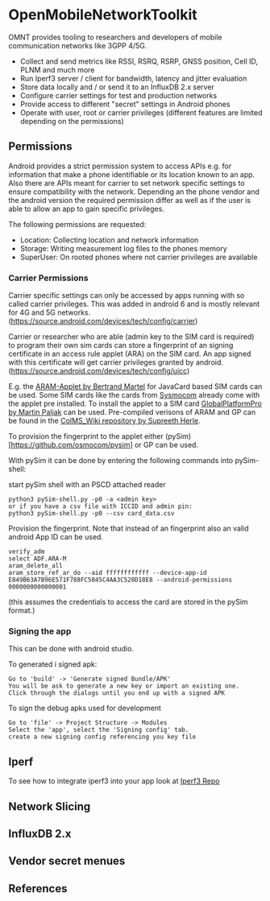 #  OpenMobileNetworkToolkit

OMNT provides tooling to researchers and developers of mobile communication networks like 3GPP 4/5G. 

  * Collect and send metrics like RSSI, RSRQ, RSRP, GNSS position, Cell ID, PLNM and much more
  * Run Iperf3 server / client for bandwidth, latency and jitter evaluation
  * Store data locally and / or send it to an InfluxDB 2.x server
  * Configure carrier settings for test and production networks
  * Provide access to different "secret" settings in Android phones
  * Operate with user, root or carrier privileges (different features are limited depending on the permissions)

## Permissions

Android provides a strict permission system to access APIs e.g. for information that make a phone identifiable or its location known to an app.
Also there are APIs meant for carrier to set network specific settings to ensure compatibility with the network. 
Depending an the phone vendor and the android version the required permission differ as well as if the user is able to allow an app to gain
specific privileges.

The following permissions are requested:

  * Location: Collecting location and network information
  * Storage: Writing measurement log files to the phones memory
  * SuperUser: On rooted phones where not carrier privileges are available

### Carrier Permissions
Carrier specific settings can only be accessed by apps running with so called carrier privileges. This was added in android 6 and is mostly relevant 
for 4G and 5G networks. (https://source.android.com/devices/tech/config/carrier)

Carrier or researcher who are able (admin key to the SIM card is required) to program their own sim cards can store a fingerprint of an signing certificate in an access rule applet (ARA) on the SIM card. 
An app signed with this certificate will get carrier privileges granted by android. (https://source.android.com/devices/tech/config/uicc)

E.g. the [ARAM-Applet by Bertrand Martel](https://github.com/bertrandmartel/aram-applet) for JavaCard based SIM cards can be used. 
Some SIM cards like the cards from [Sysmocom](http://shop.sysmocom.de/products/sysmoISIM-SJA2) already come with the applet pre installed. 
To install the applet to a SIM card [GlobalPlatformPro by Martin Paljak](https://github.com/martinpaljak/GlobalPlatformPro) can be used.
Pre-compiled verisons of ARAM and GP can be found in the [CoIMS_Wiki repository by Supreeth Herle](https://github.com/herlesupreeth/CoIMS_Wiki).

To provision the fingerprint to the applet either (pySim)[https://github.com/osmocom/pysim] or GP can be used.  

With pySim it can be done by entering the following commands into pySim-shell:

start pySim shell with an PSCD attached reader
```
python3 pySim-shell.py -p0 -a <admin key>
or if you have a csv file with ICCID and admin pin:
python3 pySim-shell.py -p0 --csv card_data.csv 
```

Provision the fingerprint. Note that instead of an fingerprint also an valid android App ID can be used.
```
verify_adm
select ADF.ARA-M
aram_delete_all 
aram_store_ref_ar_do --aid ffffffffffff --device-app-id E849B63A7B96E571F788FC5845C4AA3C520D18E8 --android-permissions 0000000000000001
```
(this assumes the credentials to access the card are stored in the pySim format.)

### Signing the app
This can be done with android studio.  

To generated i signed apk:
```
Go to 'build' -> 'Generate signed Bundle/APK'
You will be ask to generate a new key or import an existing one.
Click through the dialogs until you end up with a signed APK
```

To sign the debug apks used for development
```
Go to 'file' -> Project Structure -> Modules
Select the 'app', select the 'Signing config' tab.
create a new signing config referencing you key file
```


## Iperf

To see how to integrate iperf3 into your app look at [Iperf3 Repo](https://gitlab.fokus.fraunhofer.de/ngni/opennetworktoolkit/omnt-external-deps)

## Network Slicing

## InfluxDB 2.x

## Vendor secret menues

## References
